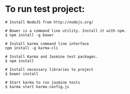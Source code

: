 <h1>To run test project:</h1>

    # Install NodeJS from http://nodejs.org/

    # Bower is a command line utility. Install it with npm.
    $ npm install -g bower

    # Install karma command line interface
    npm install -g karma-cli
    
    # Install Karma and Jasmine test packages.
    $ npm install
    
    # Install necessary libraries to project
    $ bower install
    
    # Start karma to run jasmine tests
    $ karma start karma.config.js